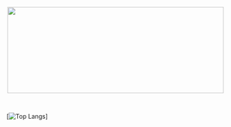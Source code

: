 <p align="center">
  <img src="https://miro.medium.com/max/1000/1*E8IgOSkMTpBRs0w0-Zsx2g.gif" width="500" height="200">
</p>
</br>

[![Top Langs](https://github-readme-stats.vercel.app/api/top-langs/?username=JhonArroyo&layout=compact&langs_count=10v)]
